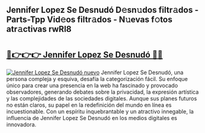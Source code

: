 ## Jennifer Lopez Se Desnudó D𝚎sn𝚞dos filtr𝚊dos - Parts-Tpp Vid𝚎os filtr𝚊dos - N𝚞evas f𝚘tos atr𝚊ctivas rwRl8

# <h2><a href="http://mb21fp2.tromn.icu/?c=Jennifer+Lopez+Se+Desnud%c3%b3">🔗👉👉👉 Jennifer Lopez Se Desnudó 🔗🔗</a></h2>

[![Jennifer Lopez Se Desnudó nuevo](https://i.imgur.com/pEAQMta.gif)](http://mb21fp2.tromn.icu/?c=Jennifer+Lopez+Se+Desnud%c3%b3)
Jennifer Lopez Se Desnudó, una persona compleja y esquiva, desafía la categorización fácil. Su enfoque único para crear una presencia en la web ha fascinado y provocado observadores, generando debates sobre la privacidad, la expresión artística y las complejidades de las sociedades digitales. Aunque sus planes futuros no están claros, su papel en la redefinición del mundo en línea es incuestionable. Con un espíritu inquebrantable y un atractivo innegable, la influencia de Jennifer Lopez Se Desnudó en los medios digitales es innovadora.
